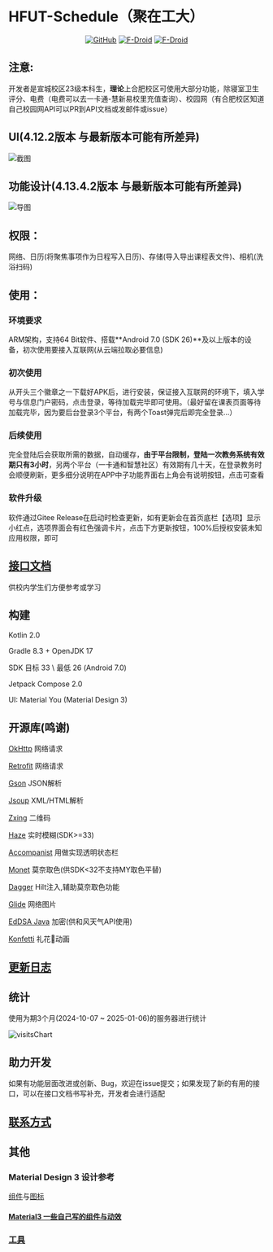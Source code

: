 # HFUT-Schedule（聚在工大）
<div align="center">

[![GitHub](https://img.shields.io/github/v/release/Chiu-xaH/HFUT-Schedule?logo=github&label=GitHub&style=for-the-badge)](https://github.com/Chiu-xaH/HFUT-Schedule/releases/latest)
[![F-Droid](https://img.shields.io/f-droid/v/com.hfut.schedule?logo=fdroid&style=for-the-badge)](https://f-droid.org/packages/com.hfut.schedule)
[![F-Droid](https://img.shields.io/github/v/release/Chiu-xaH/HFUT-Schedule?logo=gitee&label=Gitee&style=for-the-badge)](https://gitee.com/chiu-xah/HFUT-Schedule/releases/tag/Android)

</div>

## 注意:

开发者是宣城校区23级本科生，**理论**上合肥校区可使用大部分功能，除寝室卫生评分、电费（电费可以去一卡通-慧新易校里充值查询）、校园网（有合肥校区知道自己校园网API可以PR到API文档或发邮件或issue）

## UI(4.12.2版本 与最新版本可能有所差异)
![截图](/img/screenShot.jpg)

## 功能设计(4.13.4.2版本 与最新版本可能有所差异)
![导图](/img/mindMaster.png)

## 权限：
网络、日历(将聚焦事项作为日程写入日历)、存储(导入导出课程表文件)、相机(洗浴扫码)

## 使用：

### 环境要求
ARM架构，支持64 Bit软件、搭载**Android 7.0 (SDK 26)**及以上版本的设备，初次使用要接入互联网(从云端拉取必要信息)

### 初次使用
从开头三个徽章之一下载好APK后，进行安装，保证接入互联网的环境下，填入学号与信息门户密码，点击登录，等待加载完毕即可使用。（最好留在课表页面等待加载完毕，因为要后台登录3个平台，有两个Toast弹完后即完全登录...）

### 后续使用
完全登陆后会获取所需的数据，自动缓存，**由于平台限制，登陆一次教务系统有效期只有3小时**，另两个平台（一卡通和智慧社区）有效期有几十天，在登录教务时会顺便刷新，更多细分说明在APP中子功能界面右上角会有说明按钮，点击可查看

### 软件升级

软件通过Gitee Release在启动时检查更新，如有更新会在首页底栏【选项】显示小红点，选项界面会有红色强调卡片，点击下方更新按钮，100%后授权安装未知应用权限，即可 

## [接口文档](markdown/API.md)
供校内学生们方便参考或学习

## 构建
Kotlin 2.0

Gradle 8.3 + OpenJDK 17

SDK 目标 33 \ 最低 26 (Android 7.0)

Jetpack Compose 2.0

UI: Material You (Material Design 3)

## 开源库(鸣谢)
[OkHttp](https://github.com/square/okhttp) 网络请求

[Retrofit](https://github.com/square/retrofit) 网络请求

[Gson](https://github.com/google/gson) JSON解析

[Jsoup](https://github.com/jhy/jsoup) XML/HTML解析

[Zxing](https://github.com/zxing/zxing) 二维码

[Haze](https://github.com/chrisbanes/haze) 实时模糊(SDK>=33)

[Accompanist](https://github.com/google/accompanist) 用做实现透明状态栏

[Monet](https://github.com/Kyant0/Monet) 莫奈取色(供SDK<32不支持MY取色平替)

[Dagger](https://github.com/google/dagger) Hilt注入,辅助莫奈取色功能

[Glide](https://github.com/bumptech/glide) 网络图片

[EdDSA Java](https://github.com/str4d/ed25519-java) 加密(供和风天气API使用)

[Konfetti](https://github.com/DanielMartinus/Konfetti) 礼花🎉动画

## [更新日志](markdown/UPDATE.md)

## 统计
使用为期3个月(2024-10-07 ~ 2025-01-06)的服务器进行统计

![visitsChart](/img/visitsChart.png)

## 助力开发
如果有功能层面改进或创新、Bug，欢迎在issue提交；如果发现了新的有用的接口，可以在接口文档书写补充，开发者会进行适配

## [联系方式](zsh0908@outlook.com)

## 其他

### Material Design 3 设计参考 
[组件](https://m3.material.io/)与[图标](https://fonts.google.com/icons)

#### [Material3 一些自己写的组件与动效](/material3)

### [工具](/tools)





